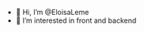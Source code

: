 - 👋 Hi, I’m @EloisaLeme
- 👀 I’m interested in front and backend

<!---
EloisaLeme/EloisaLeme is a ✨ special ✨ repository because its `README.md` (this file) appears on your GitHub profile.
You can click the Preview link to take a look at your changes.
--->
